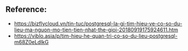 
## Reference:
- https://bizflycloud.vn/tin-tuc/postgresql-la-gi-tim-hieu-ve-co-so-du-lieu-ma-nguon-mo-tien-tien-nhat-the-gioi-20180919175924611.htm
- https://viblo.asia/p/tim-hieu-he-quan-tri-co-so-du-lieu-postgresql-m68Z0eLdlkG
